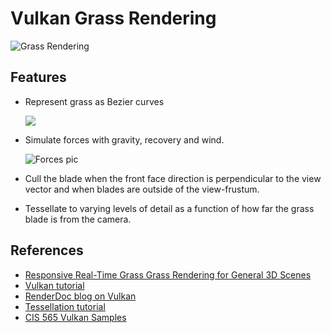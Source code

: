 Vulkan Grass Rendering
========================

![Grass Rendering](https://github.com/giaosame/Vulkan-Grass-Rendering/blob/master/img/grass_rendering.gif)

## Features

- Represent grass as Bezier curves

  ![](img/blade_model.jpg)

- Simulate forces with gravity, recovery and wind.

  ![Forces pic](C:\Users\giaos\Desktop\Vulkan-Grass-Rendering\img\forces.png)

- Cull the blade when the front face direction is perpendicular to the view vector and when blades are outside of the view-frustum.

- Tessellate to varying levels of detail as a function of how far the grass blade is from the camera.

## References

* [Responsive Real-Time Grass Grass Rendering for General 3D Scenes](https://www.cg.tuwien.ac.at/research/publications/2017/JAHRMANN-2017-RRTG/JAHRMANN-2017-RRTG-draft.pdf)
* [Vulkan tutorial](https://vulkan-tutorial.com/)
* [RenderDoc blog on Vulkan](https://renderdoc.org/vulkan-in-30-minutes.html)
* [Tessellation tutorial](http://ogldev.atspace.co.uk/www/tutorial30/tutorial30.html)
* [CIS 565 Vulkan Samples](https://github.com/CIS565-Fall-2017/Vulkan-Samples#cis-565-vulkan-samples)
